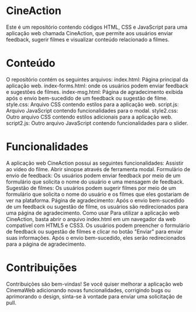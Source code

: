 # CineAction
Este é um repositório contendo códigos HTML, CSS e JavaScript para uma aplicação web chamada CineAction, que permite aos usuários enviar feedback, sugerir filmes e visualizar conteúdo relacionado a filmes.

# Conteúdo
O repositório contém os seguintes arquivos:
index.html: Página principal da aplicação web.
index-forms.html: onde os usuários podem enviar feedback e sugestões de filmes.
index-msg.html: Página de agradecimento exibida após o envio bem-sucedido de um feedback ou sugestão de filme.
style.css: Arquivo CSS contendo estilos para a aplicação web.
script.js: Arquivo JavaScript contendo funcionalidades para o modal.
style2.css: Outro arquivo CSS contendo estilos adicionais para a aplicação web.
script2.js: Outro arquivo JavaScript contendo funcionalidades para o slider.

# Funcionalidades
A aplicação web CineAction possui as seguintes funcionalidades:
Assistir ao vídeo do filme.
Abrir sinopse através de ferramenta modal.
Formulário de envio de feedback: Os usuários podem enviar feedback por meio de um formulário que solicita o nome do usuário e uma mensagem de feedback.
Sugestão de filmes: Os usuários podem sugerir filmes por meio de um formulário que solicita o nome do usuário e os filmes que eles gostariam de ver na plataforma.
Página de agradecimento: Após o envio bem-sucedido de um feedback ou sugestão de filme, os usuários são redirecionados para uma página de agradecimento.
Como usar
Para utilizar a aplicação web CineAction, basta abrir o arquivo index.html em um navegador da web compatível com HTML5 e CSS3. Os usuários podem preencher o formulário de feedback ou sugestão de filmes e clicar no botão "Enviar" para enviar suas informações. Após o envio bem-sucedido, eles serão redirecionados para a página de agradecimento.

# Contribuições
Contribuições são bem-vindas! Se você quiser melhorar a aplicação web CinemaWeb adicionando novas funcionalidades, corrigindo bugs ou aprimorando o design, sinta-se à vontade para enviar uma solicitação de pull.
